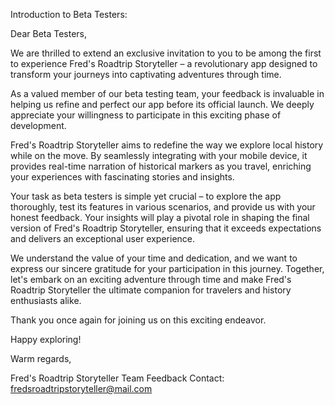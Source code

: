 Introduction to Beta Testers:

Dear Beta Testers,

We are thrilled to extend an exclusive invitation to you to be among the first to experience Fred's
Roadtrip Storyteller – a revolutionary app designed to transform your journeys into captivating
adventures through time.

As a valued member of our beta testing team, your feedback is invaluable in helping us refine and
perfect our app before its official launch. We deeply appreciate your willingness to participate in
this exciting phase of development.

Fred's Roadtrip Storyteller aims to redefine the way we explore local history while on the move. By
seamlessly integrating with your mobile device, it provides real-time narration of historical
markers as you travel, enriching your experiences with fascinating stories and insights.

Your task as beta testers is simple yet crucial – to explore the app thoroughly, test its features
in various scenarios, and provide us with your honest feedback. Your insights will play a pivotal
role in shaping the final version of Fred's Roadtrip Storyteller, ensuring that it exceeds
expectations and delivers an exceptional user experience.

We understand the value of your time and dedication, and we want to express our sincere gratitude
for your participation in this journey. Together, let's embark on an exciting adventure through time
and make Fred's Roadtrip Storyteller the ultimate companion for travelers and history enthusiasts
alike.

Thank you once again for joining us on this exciting endeavor.

Happy exploring!

Warm regards,

Fred's Roadtrip Storyteller Team
Feedback Contact: fredsroadtripstoryteller@mail.com
